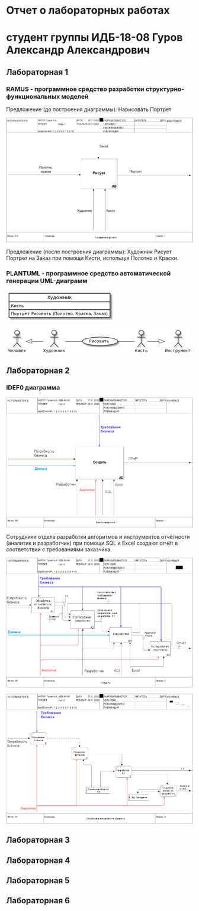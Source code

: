 # Отчет о лабораторных работах
# студент группы ИДБ-18-08 Гуров Александр Александрович

## Лабораторная 1

### RAMUS - программное средство разработки структурно-функциональных моделей

Предложение (до построения диаграммы): Нарисовать Портрет

![none](https://github.com/AlexGur25/GurovAA/blob/main/lab1/model.png)

Предложение (после построения диаграммы): Художник Рисует Портрет на Заказ при помощи Кисти, используя Полотно и Краски.

### PLANTUML - программное средство автоматической генерации UML-диаграмм

![none](https://github.com/AlexGur25/GurovAA/blob/main/lab1/model-platuniml.png)

![none](https://github.com/AlexGur25/GurovAA/blob/main/lab1/model-2-platuniml.png)

## Лабораторная 2

### IDEF0 диаграмма

![none](https://github.com/AlexGur25/GurovAA/blob/main/lab2/l2model.png)

Сотрудники отдела разработки алгоритмов и инструментов отчётности (аналитик и разработчик) при помощи SQL и Excel создают отчёт в соответствии с требованиями заказчика.

![none](https://github.com/AlexGur25/GurovAA/blob/main/lab2/l2model-2.png)

![none](https://github.com/AlexGur25/GurovAA/blob/main/lab2/l2model-3.png)

## Лабораторная 3

## Лабораторная 4

## Лабораторная 5

## Лабораторная 6

